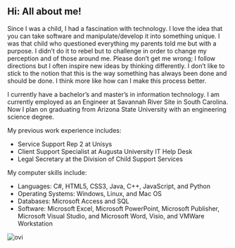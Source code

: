 ## Hi: All about me!
Since I was a child, I had a fascination with technology. I love the idea that you can take software and manipulate/develop it into something unique. I was that child who questioned everything my parents told me but with a purpose. I didn’t do it to rebel but to challenge in order to change my perception and of those around me. Please don’t get me wrong; I follow directions but I often inspire new ideas by thinking differently. I don’t like to stick to the notion that this is the way something has always been done and should be done. I think more like how can I make this process better. 

I currently have a bachelor’s and master’s in information technology.
I am currently employed as an Engineer at Savannah River Site in South Carolina.
Now I plan on graduating from Arizona State University with an engineering science degree.

My previous work experience includes:
- Service Support Rep 2 at Unisys
- Client Support Specialist at Augusta University IT Help Desk
- Legal Secretary at the Division of Child Support Services

My computer skills include:
- Languages: C#, HTML5, CSS3, Java, C++, JavaScript, and Python   
- Operating Systems: Windows, Linux, and Mac OS          
- Databases: Microsoft Access and SQL                     
- Software: Microsoft Excel, Microsoft PowerPoint, Microsoft Publisher, Microsoft Visual Studio, and Microsoft Word, Visio, and VMWare Workstation

<img src="https://github-readme-stats.vercel.app/api/top-langs?username=madushadhanushka&show_icons=true&locale=en&layout=compact&theme=chartreuse-dark" alt="ovi" />

